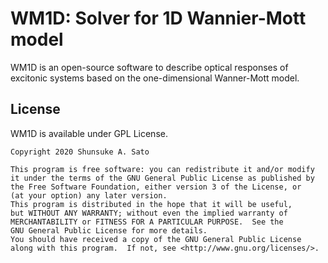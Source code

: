# WM1D: Solver for 1D Wannier-Mott model

WM1D is an open-source software to describe optical responses of excitonic systems based on the one-dimensional Wanner-Mott model.

## License

WM1D is available under GPL License.


    Copyright 2020 Shunsuke A. Sato

    This program is free software: you can redistribute it and/or modify
    it under the terms of the GNU General Public License as published by
    the Free Software Foundation, either version 3 of the License, or
    (at your option) any later version.
    This program is distributed in the hope that it will be useful,
    but WITHOUT ANY WARRANTY; without even the implied warranty of
    MERCHANTABILITY or FITNESS FOR A PARTICULAR PURPOSE.  See the
    GNU General Public License for more details.
    You should have received a copy of the GNU General Public License
    along with this program.  If not, see <http://www.gnu.org/licenses/>.
